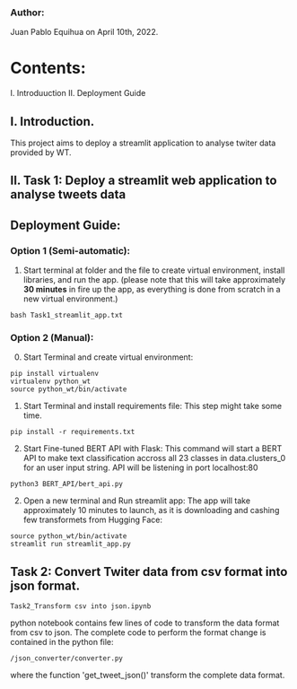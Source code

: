 ### Author:
Juan Pablo Equihua on April 10th, 2022.

# Contents:
I. Introduuction
II. Deployment Guide 

## I. Introduction.
This project aims to deploy a streamlit application to analyse twiter data provided by WT. 


## II. Task 1: Deploy a streamlit web application to analyse tweets data

## Deployment Guide:
### Option 1 (Semi-automatic): 

1. Start terminal at folder and the file to create virtual environment, install libraries, and run the app.
(please note that this will take approximately **30 minutes** in fire up the app, as everything is done from scratch in a new virtual environment.)

```
bash Task1_streamlit_app.txt
```

### Option 2 (Manual): 

0. Start Terminal and create virtual environment:
```
pip install virtualenv
virtualenv python_wt
source python_wt/bin/activate
```

1. Start Terminal and install requirements file:
This step might take some time. 
```
pip install -r requirements.txt
```

2. Start Fine-tuned BERT API with Flask:
This command will start a BERT API to make text classification accross all 23 classes in data.clusters_0 for an user input string. API will be listening in port localhost:80 
```
python3 BERT_API/bert_api.py
```

2. Open a new terminal and Run streamlit app:
The app will take approximately 10 minutes to launch, as it is downloading and cashing few transformets from Hugging Face:

```
source python_wt/bin/activate
streamlit run streamlit_app.py
```

## Task 2: Convert Twiter data from csv format into json format.

```
Task2_Transform csv into json.ipynb
```
python notebook contains few lines of code to transform the data format from csv to json. The complete code to perform the format change is contained in the python file: 
```
/json_converter/converter.py
```
where the function 'get_tweet_json()' transform the complete data format. 
